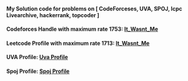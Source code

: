 #### My Solution code for problems on [ CodeForceses, UVA, SPOJ, Icpc Livearchive, hackerrank, topcoder ]

<h4>Codeforces Handle with maximum rate 1753:  <a href="https://codeforces.com/profile/It_Wasnt_Me">It_Wasnt_Me</a></h4>
<h4>Leetcode Profile with maximum rate 1713:  <a href="https://leetcode.com/it_wasnt_me">It_Wasnt_Me</a></h4>
<h4>UVA Profile:  <a href="https://uhunt.onlinejudge.org/id/977632">Uva Profile</a></h4>
<h4>Spoj Profile: <a href="https://www.spoj.com/users/oaik/">Spoj Profile</a></h4>

